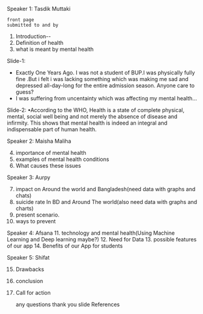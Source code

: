 Speaker 1: Tasdik Muttaki

	front page
	submitted to and by
1. Introduction--
2. Definition of health
3. what is meant by mental health

Slide-1:
- Exactly One Years Ago. I was not a student of BUP.I was physically fully fine .But i felt i was lacking something which was making me sad and depressed all-day-long for the entire admission season. Anyone care to guess?
- I was suffering from uncentainty which was affecting my mental health...

Slide-2:
•According to the WHO, Health is a state of complete physical, mental, social well being and not merely the absence of disease and infirmity. This shows that mental health is indeed an integral and indispensable part of human health.



Speaker 2: Maisha Maliha

4. importance of mental health
5. examples of mental health conditions
6. What causes these issues



Speaker 3: Aurpy

7. impact on Around the world and Bangladesh(need data with graphs and chats)
8. suicide rate In BD and Around The world(also need data with graphs and charts)
9. present scenario. 
10. ways to prevent

Speaker 4: Afsana
11. technology and mental health(Using Machine Learning and Deep learning maybe?)
12. Need for Data
13. possible features of our app
14. Benefits of our App for students

Speaker 5: Shifat

15. Drawbacks
16. conclusion
17. Call for action

	any questions
	thank you slide
	References